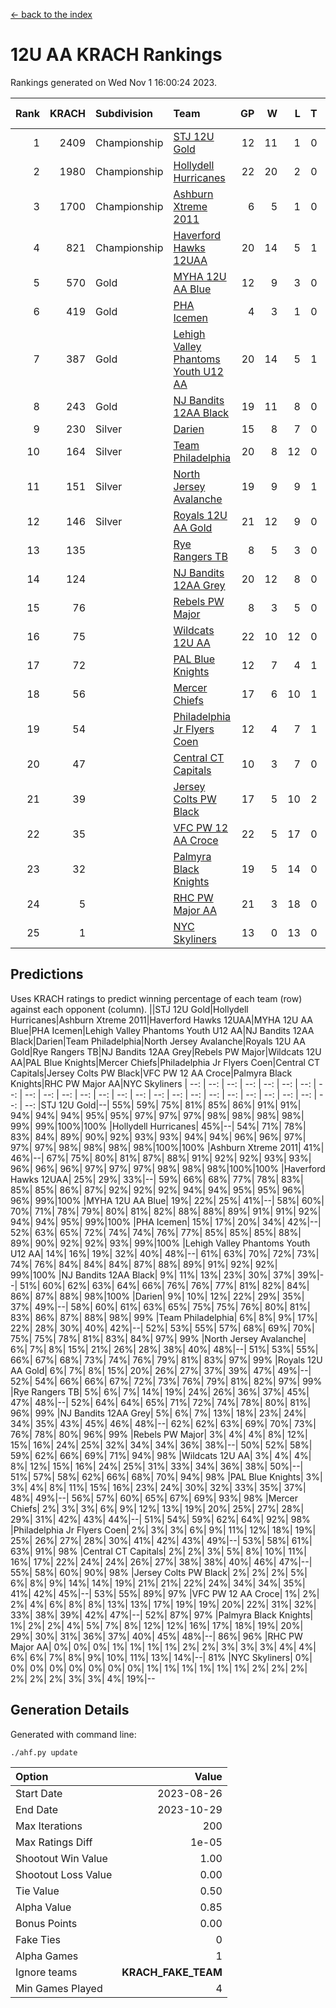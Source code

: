 [<- back to the index](readme.md)
# 12U AA KRACH Rankings
Rankings generated on Wed Nov  1 16:00:24 2023.

Rank|KRACH|Subdivision|Team|GP|W|L|T|OTW|OTL|SoS|Exp Wins|Win Diff
---:|---:|:---|:---|---:|---:|---:|---:|---:|---:|---:|---:|---:
1|2409|Championship|[STJ 12U Gold](https://gamesheetstats.com/seasons/3659/teams/141122/schedule)|12|11|1|0|1|0|266|11.8|-0.0
2|1980|Championship|[Hollydell Hurricanes](https://gamesheetstats.com/seasons/3659/teams/141133/schedule)|22|20|2|0|4|0|252|20.8|-0.0
3|1700|Championship|[Ashburn Xtreme 2011](https://gamesheetstats.com/seasons/3659/teams/141121/schedule)|6|5|1|0|0|0|454|5.8|-0.0
4|821|Championship|[Haverford Hawks 12UAA](https://gamesheetstats.com/seasons/3659/teams/141127/schedule)|20|14|5|1|0|2|637|15.3|-0.0
5|570|Gold|[MYHA 12U AA Blue](https://gamesheetstats.com/seasons/3659/teams/141123/schedule)|12|9|3|0|1|1|316|9.8|-0.0
6|419|Gold|[PHA Icemen](https://gamesheetstats.com/seasons/3659/teams/141145/schedule)|4|3|1|0|0|0|152|3.9|0.0
7|387|Gold|[Lehigh Valley Phantoms Youth U12 AA](https://gamesheetstats.com/seasons/3659/teams/141129/schedule)|20|14|5|1|0|0|305|15.4|0.0
8|243|Gold|[NJ Bandits 12AA Black](https://gamesheetstats.com/seasons/3659/teams/141126/schedule)|19|11|8|0|0|1|457|11.9|0.0
9|230|Silver|[Darien](https://gamesheetstats.com/seasons/3659/teams/141125/schedule)|15|8|7|0|1|1|446|8.9|0.0
10|164|Silver|[Team Philadelphia](https://gamesheetstats.com/seasons/3659/teams/141128/schedule)|20|8|12|0|2|2|663|8.9|0.0
11|151|Silver|[North Jersey Avalanche](https://gamesheetstats.com/seasons/3659/teams/141137/schedule)|19|9|9|1|1|2|293|10.4|0.0
12|146|Silver|[Royals 12U AA Gold](https://gamesheetstats.com/seasons/3659/teams/141142/schedule)|21|12|9|0|2|0|325|12.9|0.0
13|135||[Rye Rangers TB](https://gamesheetstats.com/seasons/3659/teams/141140/schedule)|8|5|3|0|0|1|86|5.9|0.0
14|124||[NJ Bandits 12AA Grey](https://gamesheetstats.com/seasons/3659/teams/141134/schedule)|20|12|8|0|1|1|192|12.9|0.0
15|76||[Rebels PW Major](https://gamesheetstats.com/seasons/3659/teams/141138/schedule)|8|3|5|0|0|0|137|3.9|0.0
16|75||[Wildcats 12U AA](https://gamesheetstats.com/seasons/3659/teams/141136/schedule)|22|10|12|0|0|0|372|10.9|0.0
17|72||[PAL Blue Knights](https://gamesheetstats.com/seasons/3659/teams/141139/schedule)|12|7|4|1|0|0|61|8.4|0.0
18|56||[Mercer Chiefs](https://gamesheetstats.com/seasons/3659/teams/141135/schedule)|17|6|10|1|1|1|372|7.4|0.0
19|54||[Philadelphia Jr Flyers Coen](https://gamesheetstats.com/seasons/3659/teams/141143/schedule)|12|4|7|1|0|0|332|5.4|0.0
20|47||[Central CT Capitals](https://gamesheetstats.com/seasons/3659/teams/141124/schedule)|10|3|7|0|0|2|330|3.9|0.0
21|39||[Jersey Colts PW Black](https://gamesheetstats.com/seasons/3659/teams/141141/schedule)|17|5|10|2|0|0|156|6.9|0.0
22|35||[VFC PW 12 AA Croce](https://gamesheetstats.com/seasons/3659/teams/141131/schedule)|22|5|17|0|1|1|632|5.9|0.0
23|32||[Palmyra Black Knights](https://gamesheetstats.com/seasons/3659/teams/141130/schedule)|19|5|14|0|1|1|512|5.9|0.0
24|5||[RHC PW Major AA](https://gamesheetstats.com/seasons/3659/teams/141132/schedule)|21|3|18|0|0|0|181|3.9|0.0
25|1||[NYC Skyliners](https://gamesheetstats.com/seasons/3659/teams/141144/schedule)|13|0|13|0|0|0|129|0.9|0.0

## Predictions
Uses KRACH ratings to predict winning percentage of each team (row) against each opponent (column).
||STJ 12U Gold|Hollydell Hurricanes|Ashburn Xtreme 2011|Haverford Hawks 12UAA|MYHA 12U AA Blue|PHA Icemen|Lehigh Valley Phantoms Youth U12 AA|NJ Bandits 12AA Black|Darien|Team Philadelphia|North Jersey Avalanche|Royals 12U AA Gold|Rye Rangers TB|NJ Bandits 12AA Grey|Rebels PW Major|Wildcats 12U AA|PAL Blue Knights|Mercer Chiefs|Philadelphia Jr Flyers Coen|Central CT Capitals|Jersey Colts PW Black|VFC PW 12 AA Croce|Palmyra Black Knights|RHC PW Major AA|NYC Skyliners
| --: | --: | --: | --: | --: | --: | --: | --: | --: | --: | --: | --: | --: | --: | --: | --: | --: | --: | --: | --: | --: | --: | --: | --: | --: | --: 
|STJ 12U Gold|--| 55%| 59%| 75%| 81%| 85%| 86%| 91%| 91%| 94%| 94%| 94%| 95%| 95%| 97%| 97%| 97%| 98%| 98%| 98%| 98%| 99%| 99%|100%|100%
|Hollydell Hurricanes| 45%|--| 54%| 71%| 78%| 83%| 84%| 89%| 90%| 92%| 93%| 93%| 94%| 94%| 96%| 96%| 97%| 97%| 97%| 98%| 98%| 98%| 98%|100%|100%
|Ashburn Xtreme 2011| 41%| 46%|--| 67%| 75%| 80%| 81%| 87%| 88%| 91%| 92%| 92%| 93%| 93%| 96%| 96%| 96%| 97%| 97%| 97%| 98%| 98%| 98%|100%|100%
|Haverford Hawks 12UAA| 25%| 29%| 33%|--| 59%| 66%| 68%| 77%| 78%| 83%| 85%| 85%| 86%| 87%| 92%| 92%| 92%| 94%| 94%| 95%| 95%| 96%| 96%| 99%|100%
|MYHA 12U AA Blue| 19%| 22%| 25%| 41%|--| 58%| 60%| 70%| 71%| 78%| 79%| 80%| 81%| 82%| 88%| 88%| 89%| 91%| 91%| 92%| 94%| 94%| 95%| 99%|100%
|PHA Icemen| 15%| 17%| 20%| 34%| 42%|--| 52%| 63%| 65%| 72%| 74%| 74%| 76%| 77%| 85%| 85%| 85%| 88%| 89%| 90%| 92%| 92%| 93%| 99%|100%
|Lehigh Valley Phantoms Youth U12 AA| 14%| 16%| 19%| 32%| 40%| 48%|--| 61%| 63%| 70%| 72%| 73%| 74%| 76%| 84%| 84%| 84%| 87%| 88%| 89%| 91%| 92%| 92%| 99%|100%
|NJ Bandits 12AA Black|  9%| 11%| 13%| 23%| 30%| 37%| 39%|--| 51%| 60%| 62%| 63%| 64%| 66%| 76%| 76%| 77%| 81%| 82%| 84%| 86%| 87%| 88%| 98%|100%
|Darien|  9%| 10%| 12%| 22%| 29%| 35%| 37%| 49%|--| 58%| 60%| 61%| 63%| 65%| 75%| 75%| 76%| 80%| 81%| 83%| 86%| 87%| 88%| 98%| 99%
|Team Philadelphia|  6%|  8%|  9%| 17%| 22%| 28%| 30%| 40%| 42%|--| 52%| 53%| 55%| 57%| 68%| 69%| 70%| 75%| 75%| 78%| 81%| 83%| 84%| 97%| 99%
|North Jersey Avalanche|  6%|  7%|  8%| 15%| 21%| 26%| 28%| 38%| 40%| 48%|--| 51%| 53%| 55%| 66%| 67%| 68%| 73%| 74%| 76%| 79%| 81%| 83%| 97%| 99%
|Royals 12U AA Gold|  6%|  7%|  8%| 15%| 20%| 26%| 27%| 37%| 39%| 47%| 49%|--| 52%| 54%| 66%| 66%| 67%| 72%| 73%| 76%| 79%| 81%| 82%| 97%| 99%
|Rye Rangers TB|  5%|  6%|  7%| 14%| 19%| 24%| 26%| 36%| 37%| 45%| 47%| 48%|--| 52%| 64%| 64%| 65%| 71%| 72%| 74%| 78%| 80%| 81%| 96%| 99%
|NJ Bandits 12AA Grey|  5%|  6%|  7%| 13%| 18%| 23%| 24%| 34%| 35%| 43%| 45%| 46%| 48%|--| 62%| 62%| 63%| 69%| 70%| 73%| 76%| 78%| 80%| 96%| 99%
|Rebels PW Major|  3%|  4%|  4%|  8%| 12%| 15%| 16%| 24%| 25%| 32%| 34%| 34%| 36%| 38%|--| 50%| 52%| 58%| 59%| 62%| 66%| 69%| 71%| 94%| 98%
|Wildcats 12U AA|  3%|  4%|  4%|  8%| 12%| 15%| 16%| 24%| 25%| 31%| 33%| 34%| 36%| 38%| 50%|--| 51%| 57%| 58%| 62%| 66%| 68%| 70%| 94%| 98%
|PAL Blue Knights|  3%|  3%|  4%|  8%| 11%| 15%| 16%| 23%| 24%| 30%| 32%| 33%| 35%| 37%| 48%| 49%|--| 56%| 57%| 60%| 65%| 67%| 69%| 93%| 98%
|Mercer Chiefs|  2%|  3%|  3%|  6%|  9%| 12%| 13%| 19%| 20%| 25%| 27%| 28%| 29%| 31%| 42%| 43%| 44%|--| 51%| 54%| 59%| 62%| 64%| 92%| 98%
|Philadelphia Jr Flyers Coen|  2%|  3%|  3%|  6%|  9%| 11%| 12%| 18%| 19%| 25%| 26%| 27%| 28%| 30%| 41%| 42%| 43%| 49%|--| 53%| 58%| 61%| 63%| 91%| 98%
|Central CT Capitals|  2%|  2%|  3%|  5%|  8%| 10%| 11%| 16%| 17%| 22%| 24%| 24%| 26%| 27%| 38%| 38%| 40%| 46%| 47%|--| 55%| 58%| 60%| 90%| 98%
|Jersey Colts PW Black|  2%|  2%|  2%|  5%|  6%|  8%|  9%| 14%| 14%| 19%| 21%| 21%| 22%| 24%| 34%| 34%| 35%| 41%| 42%| 45%|--| 53%| 55%| 89%| 97%
|VFC PW 12 AA Croce|  1%|  2%|  2%|  4%|  6%|  8%|  8%| 13%| 13%| 17%| 19%| 19%| 20%| 22%| 31%| 32%| 33%| 38%| 39%| 42%| 47%|--| 52%| 87%| 97%
|Palmyra Black Knights|  1%|  2%|  2%|  4%|  5%|  7%|  8%| 12%| 12%| 16%| 17%| 18%| 19%| 20%| 29%| 30%| 31%| 36%| 37%| 40%| 45%| 48%|--| 86%| 96%
|RHC PW Major AA|  0%|  0%|  0%|  1%|  1%|  1%|  1%|  2%|  2%|  3%|  3%|  3%|  4%|  4%|  6%|  6%|  7%|  8%|  9%| 10%| 11%| 13%| 14%|--| 81%
|NYC Skyliners|  0%|  0%|  0%|  0%|  0%|  0%|  0%|  0%|  1%|  1%|  1%|  1%|  1%|  1%|  2%|  2%|  2%|  2%|  2%|  2%|  3%|  3%|  4%| 19%|--

## Generation Details

Generated with command line:
```
./ahf.py update
```

| Option | Value |
| :----- | ----: |
| Start Date | 2023-08-26 |
| End Date | 2023-10-29 |
| Max Iterations | 200 |
| Max Ratings Diff | 1e-05 |
| Shootout Win Value | 1.00 |
| Shootout Loss Value | 0.00 |
| Tie Value | 0.50 |
| Alpha Value | 0.85 |
| Bonus Points | 0.00 |
| Fake Ties | 0 |
| Alpha Games | 1 |
| Ignore teams | __KRACH_FAKE_TEAM__ |
| Min Games Played | 4 |

